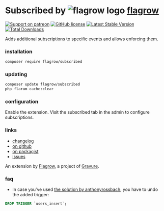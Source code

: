 # Subscribed by ![flagrow logo](https://avatars0.githubusercontent.com/u/16413865?v=3&s=15) [flagrow](https://discuss.flarum.org/d/1832-flagrow-extension-developer-group)

[![Support on patreon](https://img.shields.io/badge/support%20on-patreon-orange.svg)](https://patreon.com/flagrow) [![GitHub license](https://img.shields.io/badge/license-MIT-blue.svg)](https://raw.githubusercontent.com/flagrow/subscribed/license.md) [![Latest Stable Version](https://img.shields.io/packagist/v/flagrow/subscribed.svg)](https://github.com/flagrow/subscribed) [![Total Downloads](https://img.shields.io/packagist/dt/flagrow/subscribed.svg)](https://github.com/flagrow/subscribed)

Adds additional subscriptions to specific events and allows enforcing them.

### installation

```bash
composer require flagrow/subscribed
```

### updating

```bash
composer update flagrow/subscribed
php flarum cache:clear
```

### configuration

Enable the extension. Visit the subscribed tab in the admin to configure subscriptions. 

### links

- [changelog](https://github.com/flagrow/subscribed/blob/master/changelog.md)
- [on github](https://github.com/flagrow/subscribed)
- [on packagist](http://packagist.com/packages/flagrow/subscribed)
- [issues](https://github.com/flagrow/subscribed/issues)


An extension by [Flagrow](https://flagrow.io), a project of [Gravure](https://gravure.io).

### faq

- In case you've used [the solution by anthonyrossbach](https://discuss.flarum.org/d/5179-enable-all-email-notifications-upon-registration/6), you have to undo
the added trigger:
```sql
DROP TRIGGER `users_insert`;
```
